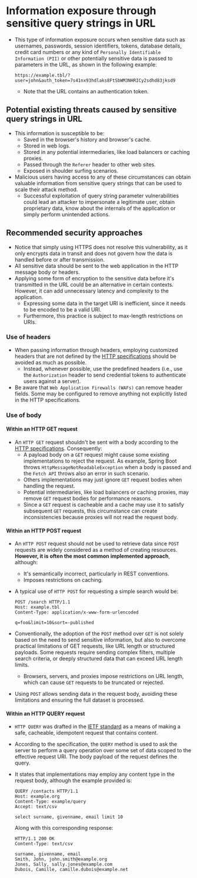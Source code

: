 # Information exposure through sensitive query strings in URL

* This type of information exposure occurs when sensitive data such as usernames, passwords, session identifiers, tokens, database details, credit card numbers or any kind of `Personally Identifiable Information (PII)` or other potentially sensitive data is passed to parameters in the URL, as shown in the following example:

  ```url
  https://example.tbl/?user=john&auth_token=7s41nx93hdlaks8FtSbWM3NHRICy2sdhd83jksd9
  ```

  * Note that the URL contains an authentication token.

## Potential existing threats caused by sensitive query strings in URL

* This information is susceptible to be:
  * Saved in the browser's history and browser's cache.
  * Stored in web logs.
  * Stored in any potential intermediaries, like load balancers or caching proxies.
  * Passed through the `Referer` header to other web sites.
  * Exposed in shoulder surfing scenarios.
* Malicious users having access to any of these circumstances can obtain valuable information from sensitive query strings that can be used to scale their attack method.
  * Successful exploitation of query string parameter vulnerabilities could lead an attacker to impersonate a legitimate user, obtain proprietary data, know about the internals of the application or simply perform unintended actions.

## Recommended security approaches

* Notice that simply using HTTPS does not resolve this vulnerability, as it only encrypts data in transit and does not govern how the data is handled before or after transmission.
* All sensitive data should be sent to the web application in the HTTP message body or headers.
* Applying some form of encryption to the sensitive data before it's transmitted in the URL could be an alternative in certain contexts. However, it can add unnecessary latency and complexity to the application.
  * Expressing some data in the target URI is inefficient, since it needs to be encoded to be a valid URI.
  * Furthermore, this practice is subject to max-length restrictions on URIs.

### Use of headers

* When passing information through headers, employing customized headers that are not defined by the [HTTP specifications][1] should be avoided as much as possible.
  * Instead, whenever possible, use the predefined headers (i.e., use the `Authorization` header to send credential tokens to authenticate users against a server).
* Be aware that `Web Application Firewalls (WAFs)` can remove header fields. Some may be configured to remove anything not explicitly listed in the HTTP specifications.

### Use of body

#### Within an HTTP GET request

* An `HTTP GET` request shouldn't be sent with a body according to the [HTTP specifications][1]. Consequently:
  * A payload body on a `GET` request might cause some existing implementations to reject the request. As example, Spring Boot throws `HttpMessageNotReadableException` when a body is passed and the `Fetch API` throws also an error in such scenario.
  * Others implementations may just ignore `GET` request bodies when handling the request.
  * Potential intermediaries, like load balancers or caching proxies, may remove `GET` request bodies for performance reasons.
  * Since a `GET` request is cacheable and a cache may use it to satisfy subsequent `GET` requests, this circumstance can create inconsistencies because proxies will not read the request body.

#### Within an HTTP POST request

* An `HTTP POST` request should not be used to retrieve data since `POST` requests are widely considered as a method of creating resources. **However, it is often the most common implemented approach**, although:
  * It's semantically incorrect, particularly in REST conventions.
  * Imposes restrictions on caching.
* A typical use of `HTTP POST` for requesting a simple search would be:

  ```http
  POST /search HTTP/1.1
  Host: example.tbl
  Content-Type: application/x-www-form-urlencoded

  q=foo&limit=10&sort=-published
  ```

* Conventionally, the adoption of the `POST` method over `GET` is not solely based on the need to send sensitive information, but also to overcome practical limitations of GET requests, like URL length or structured payloads. Some requests require sending complex filters, multiple search criteria, or deeply structured data that can exceed URL length limits.
  * Browsers, servers, and proxies impose restrictions on URL length, which can cause `GET` requests to be truncated or rejected.
* Using `POST` allows sending data in the request body, avoiding these limitations and ensuring the full dataset is processed.

#### Within an HTTP QUERY request

* `HTTP QUERY` was drafted in the [IETF standard][2] as a means of making a safe, cacheable, idempotent request that contains content.
* According to the specification, the `QUERY` method is used to ask the server to perform a query operation over some set of data scoped to the effective request URI. The body payload of the request defines the query.
* It states that implementations may employ any content type in the request body, although the example provided is:

  ```http
  QUERY /contacts HTTP/1.1
  Host: example.org
  Content-Type: example/query
  Accept: text/csv

  select surname, givenname, email limit 10
  ```

  Along with this corresponding response:

  ```http
  HTTP/1.1 200 OK
  Content-Type: text/csv

  surname, givenname, email
  Smith, John, john.smith@example.org
  Jones, Sally, sally.jones@example.com
  Dubois, Camille, camille.dubois@example.net
  ```

[1]: https://developer.mozilla.org/en-US/docs/Web/HTTP/Resources_and_specifications
[2]: https://www.ietf.org/archive/id/draft-ietf-httpbis-safe-method-w-body-02.html
